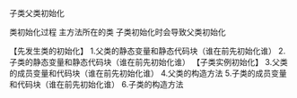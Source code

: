 子类父类初始化

类初始化过程
  主方法所在的类
  子类初始化时会导致父类初始化
  
  
【先发生类的初始化】
1.父类的静态变量和静态代码块（谁在前先初始化谁）
2.子类的静态变量和静态代码块（谁在前先初始化谁）
【子类实例初始化】
3.父类的成员变量和代码块（谁在前先初始化谁）
4.父类的构造方法
5.子类的成员变量和代码块（谁在前先初始化谁）
6.子类的构造方法
